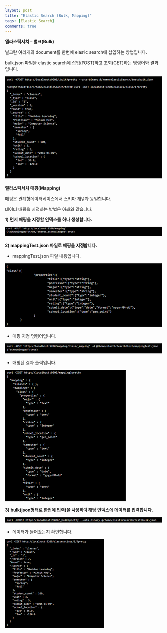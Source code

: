 ```yaml
---
layout: post
title: "Elastic Search (Bulk, Mapping)"
tags: [Elastic Search]
comments: true
---
```


**엘라스틱서치 – 벌크(Bulk)**


벌크란 여러개의 document를 한번에 elastic search에 삽입하는 방법입니다.

bulk.json 파일을 elastic search에 삽입(POST)하고 조회(GET)하는 명령어와 결과입니다.

![frozen Lake WorldS](../images/taehyun_image01.png)








**엘라스틱서치 매핑(Mapping)**


매핑은 관계형데이터베이스에서 스키마 개념과 동일합니다.

데이터 매핑을 지정하는 방법은 아래와 같습니다.


**1) 먼저 매핑을 지정할 인덱스를 하나 생성합니다.**

![frozen Lake WorldS](../images/taehyun_image02.png)


**2) mappingTest.json 파일로 매핑을 지정합니다.**

- mappingTest.json 파일 내용입니다.

![frozen Lake WorldS](../images/taehyun_image03.png)


- 매핑 지정 명령어입니다.

![frozen Lake WorldS](../images/taehyun_image04.png)









- 매핑된 결과 출력입니다.

![frozen Lake WorldS](../images/taehyun_image05.png)


**3) bulk(json형태로 한번에 입력)을 사용하여 해당 인덱스에 데이터를 입력합니다.**

![frozen Lake WorldS](../images/taehyun_image06.png)


- 데이터가 들어갔는지 확인합니다.

![frozen Lake WorldS](../images/taehyun_image07.png)

